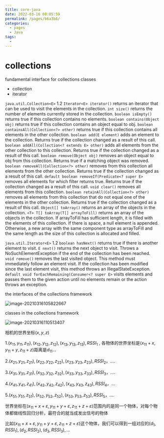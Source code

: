 ```yaml
---
title: core-java
date: 2022-03-16 08:05:59
permalink: /pages/b6a3b6/
categories:
  - pages
  - Java
tags:
  - 
---
```

# collections

fundamental interface for collections classes

* collection
* iterator

`java.util.Collection<E>` 1.2
`Iterator<E> iterator()`
	returns an iterator that can be used to visit the elements in the collection.
`int size()`
	returns the number of elements currently stored in the collection.
`boolean isEmpty()`
	returns true if this collection contains no elements.
`boolean contains(Object obj)`
	returns true if this collection contains an object equal to obj.
`boolean containsAll(Collection<?> other)`
	returns true if this collection contains all elements in the other collection.
`boolean add(E element)`
	adds an element to the collection. Returns true if the collection changed
as a result of this call.
`boolean addAll(Collection<? extends E> other)`
	adds all elements from the other collection to this collection. Returns true
if the collection changed as a result of this call.
`boolean remove(Object obj)`
	removes an object equal to obj from this collection. Returns true if a matching object was removed.
`boolean removeAll(Collection<?> other)`
	removes from this collection all elements from the other collection. Returns true if the collection changed as a result of this call.
`default boolean removeIf(Predicate<? super E>`
	removes all elements for which filter returns true. Returns true if the collection changed as a result of this call.
`void clear()`
	removes all elements from this collection.
`boolean retainAll(Collection<?> other)`
	removes all elements from this collection that do not equal one of the elements in the other collection. Returns true if the collection changed as a result of this call.
`Object[] toArray()`
	returns an array of the objects in the collection.
`<T> T[] toArray(T[] arrayToFill)`
	returns an array of the objects in the collection. If arrayToFill has sufficient length, it is filled with the elements of this collection. If there is space, a null element is appended. Otherwise, a new array with the same component type as arrayToFill and the same length as the size of this collection is allocated and filled.



`java.util.Iterator<E>` 1.2
`boolean hasNext()`
	returns true if there is another element to visit.
`E next()`
	returns the next object to visit. Throws a NoSuchElementException if the end of the collection has been reached.
`void remove()`
	removes the last visited object. This method must immediately follow an element visit. If the collection has been modified since the last element visit, this method throws an IllegalStateException.
`default void forEachRemaining(Consumer<? super E>`
	visits elements and passes them to the given action until no elements remain or the action throws an exception.

the interfaces of the collections framework

![image-20210316105822667](C:\Users\xiaojian\AppData\Roaming\Typora\typora-user-images\image-20210316105822667.png)

classes in the collections framework

![image-20210316110513407](C:\Users\xiaojian\AppData\Roaming\Typora\typora-user-images\image-20210316110513407.png)









































相机的世界坐标$(x, y,z)$

1.$(x_{11}, y_{11}, z_{11}), (x_{12},y_{12}, z_{12}), (x_{13}, y_{13},z_{13}), RSSI_1$ ,   各物体的世界坐标是$(x_{11} + x,y_{11}+y,z_{11}+z)$距离是$d_{11}\ldots$ 

2.$(x_{21}, y_{21}, z_{21}), (x_{22},y_{22}, z_{22}), (x_{23}, y_{23},z_{23}), RSSI_2$，....

3.$(x_{31}, y_{31}, z_{31}), (x_{32},y_{32}, z_{32}), (x_{33}, y_{33},z_{33}), RSSI_3$，....

4.$(x_{41}, y_{41}, z_{41}), (x_{42},y_{42}, z_{42}), (x_{43}, y_{43},z_{43}), RSSI_4$，...

5.$(x_{51}, y_{51}, z_{51}), (x_{52},y_{52}, z_{52}), (x_{53}, y_{53},z_{53}), RSSI_5$，....

世界坐标在$(x_{11}+x+\varepsilon, y_{11}+y+\varepsilon, z_{11}+z+\varepsilon)$范围内的是同一个物体，对每个物体都做线性回归分析，最符合的就当成发出信号的物体

比如$(x_{11}+x+\varepsilon, y_{11}+y+\varepsilon, z_{11}+z+\varepsilon)$这个物体，我们可以得到一组对应的$(d_1,RSSI_1),(d_2, RSSI_2),(d_3, RSSI_3),\ldots$

